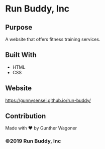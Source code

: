 # Run Buddy, Inc

## Purpose
A website that offers fitness training services. 

## Built With
* HTML
* CSS

## Website
https://gunnysensei.github.io/run-buddy/

## Contribution
Made with ❤️ by Gunther Wagoner

### ©️2019 Run Buddy, Inc 
